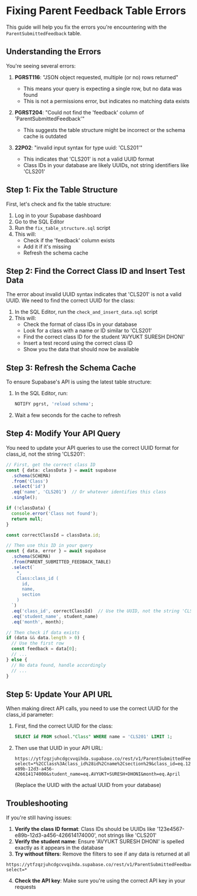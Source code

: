 # Fixing Parent Feedback Table Errors

This guide will help you fix the errors you're encountering with the `ParentSubmittedFeedback` table.

## Understanding the Errors

You're seeing several errors:

1. **PGRST116**: "JSON object requested, multiple (or no) rows returned"
   - This means your query is expecting a single row, but no data was found
   - This is not a permissions error, but indicates no matching data exists

2. **PGRST204**: "Could not find the 'feedback' column of 'ParentSubmittedFeedback'"
   - This suggests the table structure might be incorrect or the schema cache is outdated

3. **22P02**: "invalid input syntax for type uuid: 'CLS201'"
   - This indicates that 'CLS201' is not a valid UUID format
   - Class IDs in your database are likely UUIDs, not string identifiers like 'CLS201'

## Step 1: Fix the Table Structure

First, let's check and fix the table structure:

1. Log in to your Supabase dashboard
2. Go to the SQL Editor
3. Run the `fix_table_structure.sql` script
4. This will:
   - Check if the 'feedback' column exists
   - Add it if it's missing
   - Refresh the schema cache

## Step 2: Find the Correct Class ID and Insert Test Data

The error about invalid UUID syntax indicates that 'CLS201' is not a valid UUID. We need to find the correct UUID for the class:

1. In the SQL Editor, run the `check_and_insert_data.sql` script
2. This will:
   - Check the format of class IDs in your database
   - Look for a class with a name or ID similar to 'CLS201'
   - Find the correct class ID for the student 'AVYUKT SURESH DHONI'
   - Insert a test record using the correct class ID
   - Show you the data that should now be available

## Step 3: Refresh the Schema Cache

To ensure Supabase's API is using the latest table structure:

1. In the SQL Editor, run:
   ```sql
   NOTIFY pgrst, 'reload schema';
   ```
2. Wait a few seconds for the cache to refresh

## Step 4: Modify Your API Query

You need to update your API queries to use the correct UUID format for class_id, not the string 'CLS201':

```typescript
// First, get the correct class ID
const { data: classData } = await supabase
  .schema(SCHEMA)
  .from('Class')
  .select('id')
  .eq('name', 'CLS201')  // Or whatever identifies this class
  .single();

if (!classData) {
  console.error('Class not found');
  return null;
}

const correctClassId = classData.id;

// Then use this ID in your query
const { data, error } = await supabase
  .schema(SCHEMA)
  .from(PARENT_SUBMITTED_FEEDBACK_TABLE)
  .select(`
    *,
    Class:class_id (
      id,
      name,
      section
    )
  `)
  .eq('class_id', correctClassId)  // Use the UUID, not the string 'CLS201'
  .eq('student_name', student_name)
  .eq('month', month);

// Then check if data exists
if (data && data.length > 0) {
  // Use the first row
  const feedback = data[0];
  // ...
} else {
  // No data found, handle accordingly
  // ...
}
```

## Step 5: Update Your API URL

When making direct API calls, you need to use the correct UUID for the class_id parameter:

1. First, find the correct UUID for the class:
   ```sql
   SELECT id FROM school."Class" WHERE name = 'CLS201' LIMIT 1;
   ```

2. Then use that UUID in your API URL:
   ```
   https://ytfzqzjuhcdgcvvqihda.supabase.co/rest/v1/ParentSubmittedFeedback?select=*%2CClass%3Aclass_id%28id%2Cname%2Csection%29&class_id=eq.123e4567-e89b-12d3-a456-426614174000&student_name=eq.AVYUKT+SURESH+DHONI&month=eq.April
   ```
   (Replace the UUID with the actual UUID from your database)

## Troubleshooting

If you're still having issues:

1. **Verify the class ID format**: Class IDs should be UUIDs like '123e4567-e89b-12d3-a456-426614174000', not strings like 'CLS201'
2. **Verify the student name**: Ensure 'AVYUKT SURESH DHONI' is spelled exactly as it appears in the database
3. **Try without filters**: Remove the filters to see if any data is returned at all

```
https://ytfzqzjuhcdgcvvqihda.supabase.co/rest/v1/ParentSubmittedFeedback?select=*
```

4. **Check the API key**: Make sure you're using the correct API key in your requests
